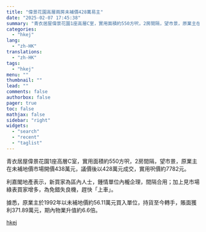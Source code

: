 ```yaml
---
title: "偉景花園高層兩房未補價428萬易主"
date: "2025-02-07 17:45:38"
summary: "青衣居屋偉景花園1座高層C室，實用面積約550方呎，2房間隔，望市景，原業主在未補地價市場開價438..."
categories:
  - "hkej"
lang:
  - "zh-HK"
translations:
  - "zh-HK"
tags:
  - "hkej"
menu: ""
thumbnail: ""
lead: ""
comments: false
authorbox: false
pager: true
toc: false
mathjax: false
sidebar: "right"
widgets:
  - "search"
  - "recent"
  - "taglist"
---
```


青衣居屋偉景花園1座高層C室，實用面積約550方呎，2房間隔，望市景，原業主在未補地價市場開價438萬元，議價後以428萬元成交，實用呎價約7782元。

利嘉閣地產表示，新買家為區內人士，鍾情單位內櫳企理，間隔合用；加上見市場綠表買家增多，為免錯失良機，趕快「上車」。

據悉，原業主於1992年以未補地價約56.11萬元買入單位，持貨至今轉手，賬面獲利371.89萬元，期內物業升值約6.6倍。

[hkej](https://www2.hkej.com/instantnews/property/article/3995208/%E5%81%89%E6%99%AF%E8%8A%B1%E5%9C%92%E9%AB%98%E5%B1%A4%E5%85%A9%E6%88%BF%E6%9C%AA%E8%A3%9C%E5%83%B9428%E8%90%AC%E6%98%93%E4%B8%BB)
